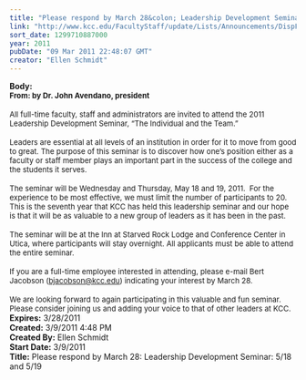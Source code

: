 ```yaml
---
title: "Please respond by March 28&colon; Leadership Development Seminar&colon; 5/18 and 5/19"
link: "http://www.kcc.edu/FacultyStaff/update/Lists/Announcements/DispForm.aspx?ID=155"
sort_date: 1299710887000
year: 2011
pubDate: "09 Mar 2011 22:48:07 GMT"
creator: "Ellen Schmidt"
---
```


<div><b>Body:</b> <div class=ExternalClassB4D157B603214DAFB3AC393083F4C17A><div><font size=2><strong>From: by Dr. John Avendano, president</strong></font></div>
<div><br><font size=2>All full-time faculty, staff and administrators are invited to attend the 2011 Leadership Development Seminar, “The Individual and the Team.”</font></div>
<div><br><font size=2>Leaders are essential at all levels of an institution in order for it to move from good to great. The purpose of this seminar is to discover how one’s position either as a faculty or staff member plays an important part in the success of the college and the students it serves.</font></div>
<div><br><font size=2>The seminar will be Wednesday and Thursday, May 18 and 19, 2011.  For the experience to be most effective, we must limit the number of participants to 20.  This is the seventh year that KCC has held this leadership seminar and our hope is that it will be as valuable to a new group of leaders as it has been in the past.</font></div>
<div><br><font size=2>The seminar will be at the Inn at Starved Rock Lodge and Conference Center in Utica, where participants will stay overnight. All applicants must be able to attend the entire seminar.</font></div>
<div><br><font size=2>If you are a full-time employee interested in attending, please e-mail Bert Jacobson (</font><a href="mailto:bjacobson@kcc.edu"><font size=2>bjacobson@kcc.edu</font></a><font size=2>) indicating your interest by March 28.</font></div>
<div><br><font size=2>We are looking forward to again participating in this valuable and fun seminar.  Please consider joining us and adding your voice to that of other leaders at KCC.</font></div></div></div>
<div><b>Expires:</b> 3/28/2011</div>
<div><b>Created:</b> 3/9/2011 4:48 PM</div>
<div><b>Created By:</b> Ellen Schmidt</div>
<div><b>Start Date:</b> 3/9/2011</div>
<div><b>Title:</b> Please respond by March 28: Leadership Development Seminar: 5/18 and 5/19</div>
